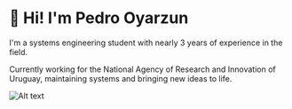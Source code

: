 <h1 align="left">👋 Hi! I'm Pedro Oyarzun</h1>
<p align="left">I'm a systems engineering student with nearly 3 years of experience in the field.</p>
<p algin="left">Currently working for the National Agency of Research and Innovation of Uruguay, maintaining systems and bringing new ideas to life.</p>

![Alt text](https://spotify-recently-played-readme.vercel.app/api?user=pedrooyarzun-uy&width=850)
